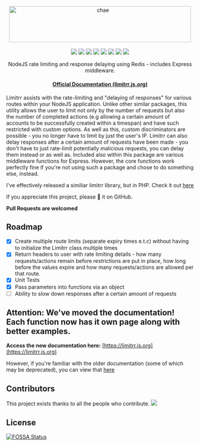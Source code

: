<div align="center">
<a href="https://github.com/eddiejibson/limitrr"><img alt="chae" src="https://github.com/eddiejibson/limitrr/raw/master/icon.png" width="487.5" height="97.3"></a>
<br>
<br>
<a href="https://circleci.com/gh/eddiejibson/limitrr"><img src="https://circleci.com/gh/eddiejibson/limitrr.svg?style=svg"></img></a>
<a href="https://www.codefactor.io/repository/github/eddiejibson/limitrr"><img src="https://www.codefactor.io/repository/github/eddiejibson/limitrr/badge"></a>
<a href="https://paypal.me/eddiejibson/5"> <img src="https://img.shields.io/badge/donate-PayPal-brightgreen.svg"></a>
<a href="https://app.fossa.io/projects/git%2Bgithub.com%2Feddiejibson%2Flimitrr?ref=badge_shield" alt="FOSSA Status"><img src="https://app.fossa.io/api/projects/git%2Bgithub.com%2Feddiejibson%2Flimitrr.svg?type=shield"/></a>
<img src="https://david-dm.org/eddiejibson/limitrr.svg">
<img src="https://img.shields.io/npm/dt/limitrr.svg">
<a href="#backers" alt="sponsors on Open Collective"><img src="https://opencollective.com/limitrr/backers/badge.svg" /></a> <a href="#sponsors" alt="Sponsors on Open Collective"><img src="https://opencollective.com/limitrr/sponsors/badge.svg" /></a>
<p>NodeJS rate limiting and response delaying using Redis - includes Express middleware.</p>
<h4><a href="https://limitrr.js.org">Official Documentation (limitrr.js.org)</a></h4>
</div>

Limitrr assists with the rate-limiting and "delaying of responses" for various routes within your NodeJS application. Unlike other similar packages, this utility allows the user to limit not only by the number of requests but also the number of completed actions (e.g allowing a certain amount of accounts to be successfully created within a timespan) and have such restricted with custom options. As well as this, custom discriminators are possible - you no longer have to limit by just the user's IP. Limitrr can also delay responses after a certain amount of requests have been made - you don't have to just rate-limit potentially malicious requests, you can delay them instead or as well as. Included also within this package are various middleware functions for Express. However, the core functions work perfectly fine if you're not using such a package and chose to do something else, instead.

I've effectively released a similiar limitrr library, but in PHP. Check it out [here](http://github.com/eddiejibson/limitrr-php)

If you appreciate this project, please 🌟 it on GitHub.

**Pull Requests are welcomed**

## Roadmap

- [x]   Create multiple route limits (separate expiry times e.t.c) without having to initialize the Limitrr class multiple times
- [x]   Return headers to user with rate limiting details - how many requests/actions remain before restrictions are put in place, how long before the values expire and how many requests/actions are allowed per that route.
- [x]   Unit Tests
- [x]   Pass parameters into functions via an object
- [ ]   Ability to slow down responses after a certain amount of requests

## Attention: We've moved the documentation! Each function now has it own page along with better examples.

**Access the new documentation here:** [https://limitrr.js.org](https://limitrr.js.org)

However, if you're familiar with the older documentation (some of which may be deprecated), you can view that [here](oldReadme.md)

## Contributors

This project exists thanks to all the people who contribute. 
<a href="https://github.com/eddiejibson/limitrr/graphs/contributors"><img src="https://opencollective.com/limitrr/contributors.svg?width=890&button=false" /></a>






## License
[![FOSSA Status](https://app.fossa.io/api/projects/git%2Bgithub.com%2Feddiejibson%2Flimitrr.svg?type=large)](https://app.fossa.io/projects/git%2Bgithub.com%2Feddiejibson%2Flimitrr?ref=badge_large)
